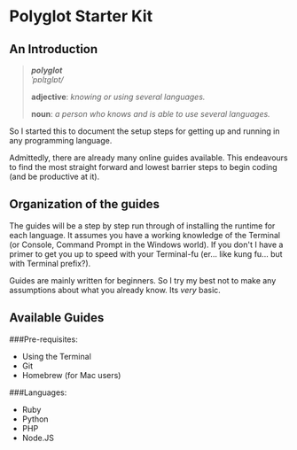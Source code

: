 # Polyglot Starter Kit

## An Introduction

> ***polyglot***
> <br>*ˈpɒlɪɡlɒt/*
> 
> **adjective**: *knowing or using several languages.*
>
> **noun**: *a person who knows and is able to use several languages.*

So I started this to document the setup steps for getting up and running in any programming language.

Admittedly, there are already many online guides available. This endeavours to find the most straight forward and lowest barrier steps to begin coding (and be productive at it).

## Organization of the guides

The guides will be a step by step run through of installing the runtime for each language. It assumes you have a working knowledge of the Terminal (or Console, Command Prompt in the Windows world). If you don't I have a primer to get you up to speed with your Terminal-fu (er... like kung fu... but with Terminal prefix?).

Guides are mainly written for beginners. So I try my best not to make any assumptions about what you already know. Its *very* basic.

## Available Guides

###Pre-requisites:

* Using the Terminal
* Git
* Homebrew (for Mac users)

###Languages:

* Ruby
* Python
* PHP
* Node.JS



